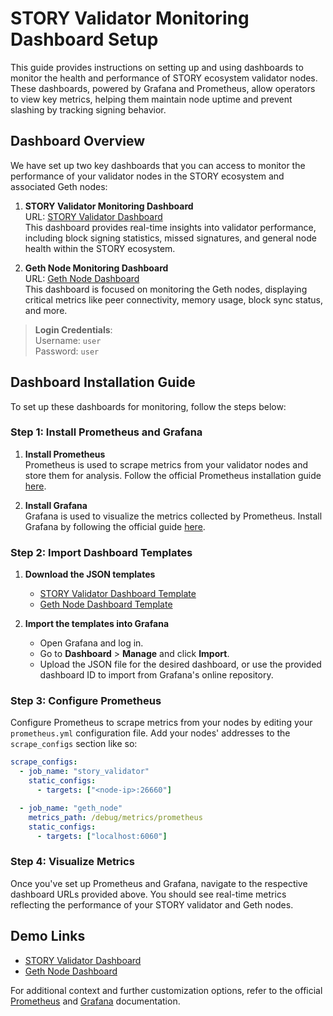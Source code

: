 # STORY Validator Monitoring Dashboard Setup

This guide provides instructions on setting up and using dashboards to monitor the health and performance of STORY ecosystem validator nodes. These dashboards, powered by Grafana and Prometheus, allow operators to view key metrics, helping them maintain node uptime and prevent slashing by tracking signing behavior.

## Dashboard Overview

We have set up two key dashboards that you can access to monitor the performance of your validator nodes in the STORY ecosystem and associated Geth nodes:

1. **STORY Validator Monitoring Dashboard**  
   URL: [STORY Validator Dashboard](https://story-dashboard.bharvest.io/d/UJyurCTWz/story-dashboard?orgId=1)  
   This dashboard provides real-time insights into validator performance, including block signing statistics, missed signatures, and general node health within the STORY ecosystem.

2. **Geth Node Monitoring Dashboard**  
   URL: [Geth Node Dashboard](https://story-dashboard.bharvest.io/d/FPpjH6Hik/geth-dashboard?orgId=1&refresh=10s)  
   This dashboard is focused on monitoring the Geth nodes, displaying critical metrics like peer connectivity, memory usage, block sync status, and more.

> **Login Credentials**:  
> Username: `user`  
> Password: `user`

## Dashboard Installation Guide

To set up these dashboards for monitoring, follow the steps below:

### Step 1: Install Prometheus and Grafana

1. **Install Prometheus**  
   Prometheus is used to scrape metrics from your validator nodes and store them for analysis. Follow the official Prometheus installation guide [here](https://prometheus.io/docs/prometheus/latest/installation/).

2. **Install Grafana**  
   Grafana is used to visualize the metrics collected by Prometheus. Install Grafana by following the official guide [here](https://grafana.com/docs/grafana/latest/setup-grafana/).

### Step 2: Import Dashboard Templates

1. **Download the JSON templates**

    - [STORY Validator Dashboard Template](https://raw.githubusercontent.com/zeroN0de/story-validators-race/refs/heads/scripts/wave-2/submissions/B-Harvest/story-grafana.json)
    - [Geth Node Dashboard Template](https://raw.githubusercontent.com/zeroN0de/story-validators-race/refs/heads/scripts/wave-2/submissions/B-Harvest/geth-grafana.json)

2. **Import the templates into Grafana**
    - Open Grafana and log in.
    - Go to **Dashboard** > **Manage** and click **Import**.
    - Upload the JSON file for the desired dashboard, or use the provided dashboard ID to import from Grafana's online repository.

### Step 3: Configure Prometheus

Configure Prometheus to scrape metrics from your nodes by editing your `prometheus.yml` configuration file. Add your nodes' addresses to the `scrape_configs` section like so:

```yml
scrape_configs:
  - job_name: "story_validator"
    static_configs:
      - targets: ["<node-ip>:26660"]

  - job_name: "geth_node"
    metrics_path: /debug/metrics/prometheus
    static_configs:
      - targets: ["localhost:6060"]
```

### Step 4: Visualize Metrics

Once you've set up Prometheus and Grafana, navigate to the respective dashboard URLs provided above. You should see real-time metrics reflecting the performance of your STORY validator and Geth nodes.

## Demo Links

- [STORY Validator Dashboard](https://story-dashboard.bharvest.io/d/UJyurCTWz/story-dashboard?orgId=1)
- [Geth Node Dashboard](https://story-dashboard.bharvest.io/d/FPpjH6Hik/geth-dashboard?orgId=1&refresh=10s)

For additional context and further customization options, refer to the official [Prometheus](https://prometheus.io/docs/introduction/overview/) and [Grafana](https://grafana.com/docs/grafana/latest/getting-started/introduction/) documentation.